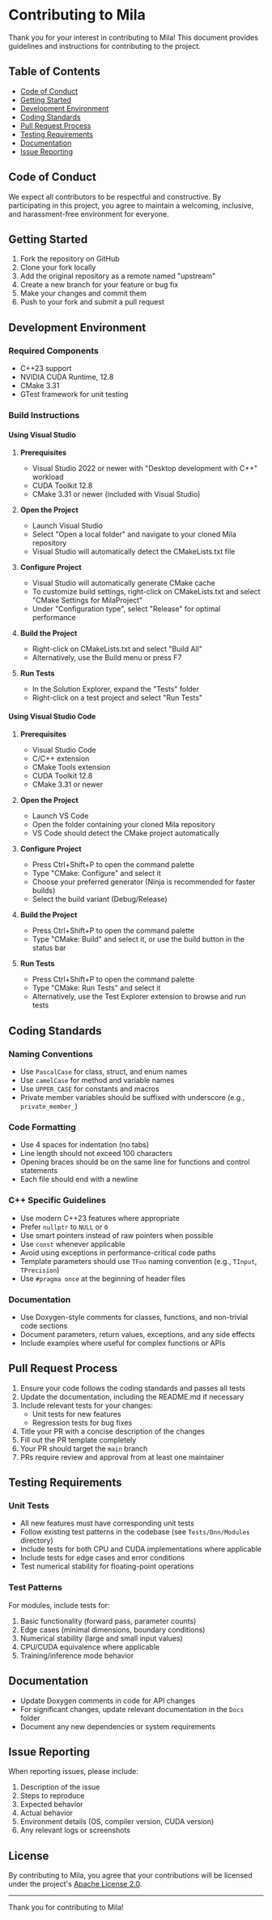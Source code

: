 # Contributing to Mila

Thank you for your interest in contributing to Mila! This document provides guidelines and instructions for contributing to the project.

## Table of Contents
- [Code of Conduct](#code-of-conduct)
- [Getting Started](#getting-started)
- [Development Environment](#development-environment)
- [Coding Standards](#coding-standards)
- [Pull Request Process](#pull-request-process)
- [Testing Requirements](#testing-requirements)
- [Documentation](#documentation)
- [Issue Reporting](#issue-reporting)

## Code of Conduct

We expect all contributors to be respectful and constructive. By participating in this project, you agree to maintain a welcoming, inclusive, and harassment-free environment for everyone.

## Getting Started

1. Fork the repository on GitHub
2. Clone your fork locally
3. Add the original repository as a remote named "upstream"
4. Create a new branch for your feature or bug fix
5. Make your changes and commit them
6. Push to your fork and submit a pull request

## Development Environment

### Required Components
* C++23 support
* NVIDIA CUDA Runtime, 12.8
* CMake 3.31
* GTest framework for unit testing

### Build Instructions

#### Using Visual Studio

1. **Prerequisites**
   - Visual Studio 2022 or newer with "Desktop development with C++" workload
   - CUDA Toolkit 12.8
   - CMake 3.31 or newer (included with Visual Studio)

2. **Open the Project**
   - Launch Visual Studio
   - Select "Open a local folder" and navigate to your cloned Mila repository
   - Visual Studio will automatically detect the CMakeLists.txt file

3. **Configure Project**
   - Visual Studio will automatically generate CMake cache
   - To customize build settings, right-click on CMakeLists.txt and select "CMake Settings for MilaProject"
   - Under "Configuration type", select "Release" for optimal performance

4. **Build the Project**
   - Right-click on CMakeLists.txt and select "Build All"
   - Alternatively, use the Build menu or press F7

5. **Run Tests**
   - In the Solution Explorer, expand the "Tests" folder
   - Right-click on a test project and select "Run Tests"

#### Using Visual Studio Code

1. **Prerequisites**
   - Visual Studio Code
   - C/C++ extension
   - CMake Tools extension
   - CUDA Toolkit 12.8
   - CMake 3.31 or newer

2. **Open the Project**
   - Launch VS Code
   - Open the folder containing your cloned Mila repository
   - VS Code should detect the CMake project automatically

3. **Configure Project**
   - Press Ctrl+Shift+P to open the command palette
   - Type "CMake: Configure" and select it
   - Choose your preferred generator (Ninja is recommended for faster builds)
   - Select the build variant (Debug/Release)

4. **Build the Project**
   - Press Ctrl+Shift+P to open the command palette
   - Type "CMake: Build" and select it, or use the build button in the status bar

5. **Run Tests**
   - Press Ctrl+Shift+P to open the command palette
   - Type "CMake: Run Tests" and select it
   - Alternatively, use the Test Explorer extension to browse and run tests

## Coding Standards

### Naming Conventions
* Use `PascalCase` for class, struct, and enum names
* Use `camelCase` for method and variable names
* Use `UPPER_CASE` for constants and macros
* Private member variables should be suffixed with underscore (e.g., `private_member_`)

### Code Formatting
* Use 4 spaces for indentation (no tabs)
* Line length should not exceed 100 characters
* Opening braces should be on the same line for functions and control statements
* Each file should end with a newline

### C++ Specific Guidelines
* Use modern C++23 features where appropriate
* Prefer `nullptr` to `NULL` or `0`
* Use smart pointers instead of raw pointers when possible
* Use `const` whenever applicable
* Avoid using exceptions in performance-critical code paths
* Template parameters should use `TFoo` naming convention (e.g., `TInput`, `TPrecision`)
* Use `#pragma once` at the beginning of header files

### Documentation
* Use Doxygen-style comments for classes, functions, and non-trivial code sections
* Document parameters, return values, exceptions, and any side effects
* Include examples where useful for complex functions or APIs

## Pull Request Process

1. Ensure your code follows the coding standards and passes all tests
2. Update the documentation, including the README.md if necessary
3. Include relevant tests for your changes:
   - Unit tests for new features
   - Regression tests for bug fixes
4. Title your PR with a concise description of the changes
5. Fill out the PR template completely
6. Your PR should target the `main` branch
7. PRs require review and approval from at least one maintainer

## Testing Requirements

### Unit Tests
* All new features must have corresponding unit tests
* Follow existing test patterns in the codebase (see `Tests/Dnn/Modules` directory)
* Include tests for both CPU and CUDA implementations where applicable
* Include tests for edge cases and error conditions
* Test numerical stability for floating-point operations

### Test Patterns
For modules, include tests for:
1. Basic functionality (forward pass, parameter counts)
2. Edge cases (minimal dimensions, boundary conditions)
3. Numerical stability (large and small input values)
4. CPU/CUDA equivalence where applicable
5. Training/inference mode behavior

## Documentation

* Update Doxygen comments in code for API changes
* For significant changes, update relevant documentation in the `Docs` folder
* Document any new dependencies or system requirements

## Issue Reporting

When reporting issues, please include:
1. Description of the issue
2. Steps to reproduce
3. Expected behavior
4. Actual behavior
5. Environment details (OS, compiler version, CUDA version)
6. Any relevant logs or screenshots

## License

By contributing to Mila, you agree that your contributions will be licensed under the project's [Apache License 2.0](LICENSE).

---

Thank you for contributing to Mila!
